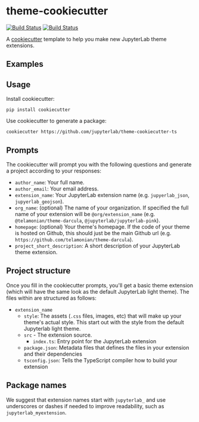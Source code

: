 # theme-cookiecutter

[![Build Status](https://travis-ci.org/jupyterlab/theme-cookiecutter-ts.svg?branch=master)](https://travis-ci.org/jupyterlab/theme-cookiecutter-ts) [![Build Status](https://dev.azure.com/jupyterlab/theme-cookiecutter-ts/_apis/build/status/jupyterlab.theme-cookiecutter-ts?branchName=master)](https://dev.azure.com/jupyterlab/theme-cookiecutter-ts/_build/latest?definitionId=1&branchName=master)


A [cookiecutter](https://github.com/audreyr/cookiecutter) template to help you make new JupyterLab theme extensions.

## Examples

## Usage

Install cookiecutter:

```
pip install cookiecutter
```

Use cookiecutter to generate a package:

```
cookiecutter https://github.com/jupyterlab/theme-cookiecutter-ts
```

## Prompts

The cookiecutter will prompt you with the following questions and generate a project according to your responses:
  
* `author_name`: Your full name.
* `author_email`: Your email address.
* `extension_name`: Your JupyterLab extension name (e.g. `jupyerlab_json`, `jupyerlab_geojson`).
* `org_name`: (optional) The name of your organization. If specified the full name of your extension will be `@org/extension_name` (e.g. `@telamonian/theme-darcula`, `@jupyterlab/jupyterlab-pink`).
* `homepage`: (optional) Your theme's homepage. If the code of your theme is hosted on Github, this should just be the main Github url (e.g. `https://github.com/telamonian/theme-darcula`).
* `project_short_description`: A short description of your JupyterLab theme extension.

## Project structure

Once you fill in the cookiecutter prompts, you'll get a basic theme extension (which will have the same look as the default JupyterLab light theme). The files within are structured as follows:

* `extension_name`
    * `style`: The assets (`.css` files, images, etc) that will make up your theme's actual style. This start out with the style from the default Jupyterlab light theme.
    * `src` - The extension source.
        * `index.ts`: Entry point for the JupyterLab extension
    * `package.json`: Metadata files that defines the files in your extension and their dependencies
    * `tsconfig.json`: Tells the TypeScript compiler how to build your extension

## Package names  

We suggest that extension names start with `jupyterlab_` and use underscores or dashes if needed to improve readability, such as `jupyterlab_myextension`.
